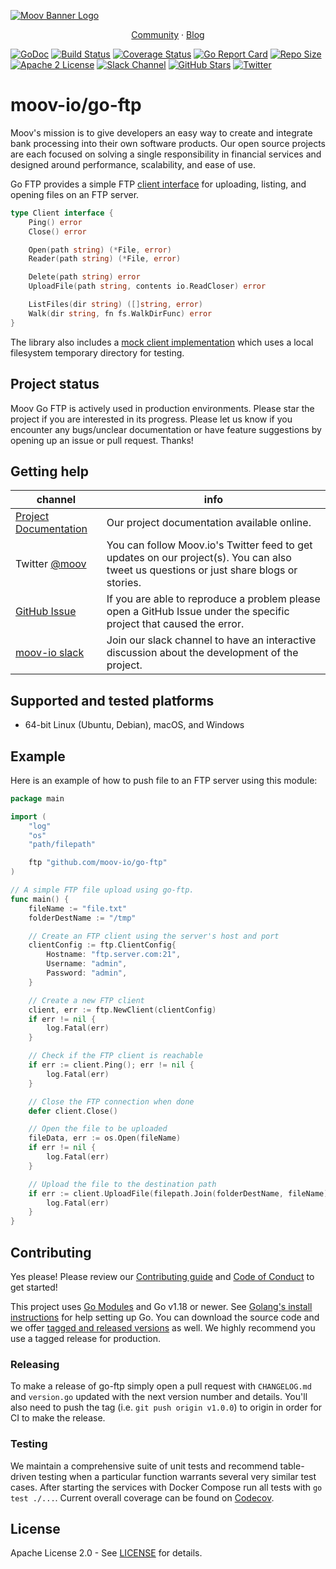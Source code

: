 [![Moov Banner Logo](https://user-images.githubusercontent.com/20115216/104214617-885b3c80-53ec-11eb-8ce0-9fc745fb5bfc.png)](https://github.com/moov-io)

<p align="center">
  <a href="https://slack.moov.io/">Community</a>
  ·
  <a href="https://moov.io/blog/">Blog</a>
  <br>
</p>

[![GoDoc](https://godoc.org/github.com/moov-io/go-ftp?status.svg)](https://godoc.org/github.com/moov-io/go-ftp)
[![Build Status](https://github.com/moov-io/go-ftp/workflows/Go/badge.svg)](https://github.com/moov-io/go-ftp/actions)
[![Coverage Status](https://codecov.io/gh/moov-io/go-ftp/branch/master/graph/badge.svg)](https://codecov.io/gh/moov-io/go-ftp)
[![Go Report Card](https://goreportcard.com/badge/github.com/moov-io/go-ftp)](https://goreportcard.com/report/github.com/moov-io/go-ftp)
[![Repo Size](https://img.shields.io/github/languages/code-size/moov-io/go-ftp?label=project%20size)](https://github.com/moov-io/go-ftp)
[![Apache 2 License](https://img.shields.io/badge/license-Apache2-blue.svg)](https://raw.githubusercontent.com/moov-io/ach/master/LICENSE)
[![Slack Channel](https://slack.moov.io/badge.svg?bg=e01563&fgColor=fffff)](https://slack.moov.io/)
[![GitHub Stars](https://img.shields.io/github/stars/moov-io/go-ftp)](https://github.com/moov-io/go-ftp)
[![Twitter](https://img.shields.io/twitter/follow/moov?style=social)](https://twitter.com/moov?lang=en)

# moov-io/go-ftp

Moov's mission is to give developers an easy way to create and integrate bank processing into their own software products. Our open source projects are each focused on solving a single responsibility in financial services and designed around performance, scalability, and ease of use.

Go FTP provides a simple FTP [client interface](https://pkg.go.dev/github.com/moov-io/go-ftp#Client) for uploading, listing, and opening files on an FTP server.

```go
type Client interface {
	Ping() error
	Close() error

	Open(path string) (*File, error)
	Reader(path string) (*File, error)

	Delete(path string) error
	UploadFile(path string, contents io.ReadCloser) error

	ListFiles(dir string) ([]string, error)
	Walk(dir string, fn fs.WalkDirFunc) error
}
```

The library also includes a [mock client implementation](https://pkg.go.dev/github.com/moov-io/go-ftp#MockClient) which uses a local filesystem temporary directory for testing.

## Project status

Moov Go FTP is actively used in production environments. Please star the project if you are interested in its progress. Please let us know if you encounter any bugs/unclear documentation or have feature suggestions by opening up an issue or pull request. Thanks!

## Getting help

| channel                                                     | info                                                                                                                                    |
|-------------------------------------------------------------|-----------------------------------------------------------------------------------------------------------------------------------------|
| [Project Documentation](https://moov-io.github.io/go-ftp/) | Our project documentation available online.                                                                                             |
| Twitter [@moov](https://twitter.com/moov)	                  | You can follow Moov.io's Twitter feed to get updates on our project(s). You can also tweet us questions or just share blogs or stories. |
| [GitHub Issue](https://github.com/moov-io/go-ftp/issues)   | If you are able to reproduce a problem please open a GitHub Issue under the specific project that caused the error.                     |
| [moov-io slack](https://slack.moov.io/)                     | Join our slack channel to have an interactive discussion about the development of the project.                                          |

## Supported and tested platforms

- 64-bit Linux (Ubuntu, Debian), macOS, and Windows

## Example

Here is an example of how to push file to an FTP server using this module:

```go
package main

import (
	"log"
	"os"
	"path/filepath"

	ftp "github.com/moov-io/go-ftp"
)

// A simple FTP file upload using go-ftp.
func main() {
	fileName := "file.txt"
	folderDestName := "/tmp"

	// Create an FTP client using the server's host and port
	clientConfig := ftp.ClientConfig{
		Hostname: "ftp.server.com:21",
		Username: "admin",
		Password: "admin",
	}

	// Create a new FTP client
	client, err := ftp.NewClient(clientConfig)
	if err != nil {
		log.Fatal(err)
	}

	// Check if the FTP client is reachable
	if err := client.Ping(); err != nil {
		log.Fatal(err)
	}

	// Close the FTP connection when done
	defer client.Close()

	// Open the file to be uploaded
	fileData, err := os.Open(fileName)
	if err != nil {
		log.Fatal(err)
	}

	// Upload the file to the destination path
	if err := client.UploadFile(filepath.Join(folderDestName, fileName), fileData); err != nil {
		log.Fatal(err)
	}
}
```

## Contributing

Yes please! Please review our [Contributing guide](CONTRIBUTING.md) and [Code of Conduct](CODE_OF_CONDUCT.md) to get started!

This project uses [Go Modules](https://go.dev/blog/using-go-modules) and Go v1.18 or newer. See [Golang's install instructions](https://golang.org/doc/install) for help setting up Go. You can download the source code and we offer [tagged and released versions](https://github.com/moov-io/go-ftp/releases/latest) as well. We highly recommend you use a tagged release for production.

### Releasing

To make a release of go-ftp simply open a pull request with `CHANGELOG.md` and `version.go` updated with the next version number and details. You'll also need to push the tag (i.e. `git push origin v1.0.0`) to origin in order for CI to make the release.

### Testing

We maintain a comprehensive suite of unit tests and recommend table-driven testing when a particular function warrants several very similar test cases. After starting the services with Docker Compose run all tests with `go test ./...`. Current overall coverage can be found on [Codecov](https://app.codecov.io/gh/moov-io/go-ftp/).

## License

Apache License 2.0 - See [LICENSE](LICENSE) for details.
